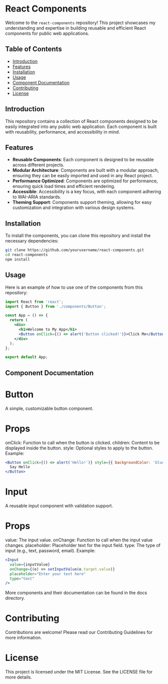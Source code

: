 # React Components

Welcome to the `react-components` repository! This project showcases my understanding and expertise in building reusable and efficient React components for public web applications.

## Table of Contents

- [Introduction](#introduction)
- [Features](#features)
- [Installation](#installation)
- [Usage](#usage)
- [Component Documentation](#component-documentation)
- [Contributing](#contributing)
- [License](#license)

## Introduction

This repository contains a collection of React components designed to be easily integrated into any public web application. Each component is built with reusability, performance, and accessibility in mind.

## Features

- **Reusable Components**: Each component is designed to be reusable across different projects.
- **Modular Architecture**: Components are built with a modular approach, ensuring they can be easily imported and used in any React project.
- **Performance Optimized**: Components are optimized for performance, ensuring quick load times and efficient rendering.
- **Accessible**: Accessibility is a key focus, with each component adhering to WAI-ARIA standards.
- **Theming Support**: Components support theming, allowing for easy customization and integration with various design systems.

## Installation

To install the components, you can clone this repository and install the necessary dependencies:

```sh
git clone https://github.com/yourusername/react-components.git
cd react-components
npm install
```

## Usage

Here is an example of how to use one of the components from this repository:

```jsx
import React from 'react';
import { Button } from './components/Button';

const App = () => {
  return (
    <div>
      <h1>Welcome to My App</h1>
      <Button onClick={() => alert('Button clicked!')}>Click Me</Button>
    </div>
  );
};

export default App;
```

## Component Documentation

# Button
A simple, customizable button component.

# Props
onClick: Function to call when the button is clicked.
children: Content to be displayed inside the button.
style: Optional styles to apply to the button.
Example:
```jsx
<Button onClick={() => alert('Hello!')} style={{ backgroundColor: 'blue', color: 'white' }}>
  Say Hello
</Button>
```

# Input
A reusable input component with validation support.

# Props
value: The input value.
onChange: Function to call when the input value changes.
placeholder: Placeholder text for the input field.
type: The type of input (e.g., text, password, email).
Example:
```jsx
<Input
  value={inputValue}
  onChange={(e) => setInputValue(e.target.value)}
  placeholder="Enter your text here"
  type="text"
/>
```
More components and their documentation can be found in the docs directory.

# Contributing
Contributions are welcome! Please read our Contributing Guidelines for more information.

# License
This project is licensed under the MIT License. See the LICENSE file for more details.